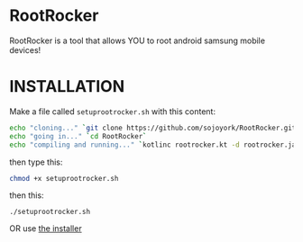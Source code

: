 # RootRocker
RootRocker is a tool that allows YOU to root android samsung mobile devices!

# INSTALLATION

Make a file called `setuprootrocker.sh` with this content:

```bash
echo "cloning..." `git clone https://github.com/sojoyork/RootRocker.git`
echo "going in..." `cd RootRocker`
echo "compiling and running..." `kotlinc rootrocker.kt -d rootrocker.jar && java -jar rootrocker.jar`
```

then type this:
```bash
chmod +x setuprootrocker.sh
```
then this:
```
./setuprootrocker.sh
```

OR use <a href="installer.sh" download>the installer</a>

